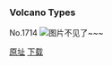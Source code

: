 ### Volcano Types
No.1714
![图片不见了~~~](https://imgs.xkcd.com/comics/volcano_types.png)

[原址](https://xkcd.com//1714) [下载](https://imgs.xkcd.com/comics/volcano_types.png)

